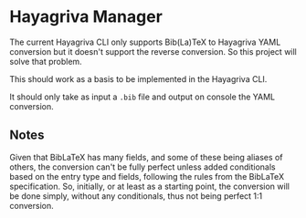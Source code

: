 # Hayagriva Manager

The current Hayagriva CLI only supports Bib(La)TeX to Hayagriva YAML conversion but it doesn't support the reverse conversion.
So this project will solve that problem.

This should work as a basis to be implemented in the Hayagriva CLI.

It should only take as input a `.bib` file and output on console the YAML conversion.

## Notes

Given that BibLaTeX has many fields, and some of these being aliases of others, the conversion can't be fully perfect unless added conditionals based on the entry type and fields, following the rules from the BibLaTeX specification.
So, initially, or at least as a starting point, the conversion will be done simply, without any conditionals, thus not being perfect 1:1 conversion.
